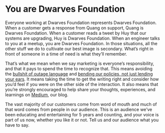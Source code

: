# You are Dwarves Foundation

Everyone working at Dwarves Foundation represents Dwarves Foundation. When a customer gets a response from Quang on support, Quang is Dwarves Foundation. When a customer reads a tweet by Huy that our systems are upgrading, Huy is Dwarves Foundation. When an engineer talks to you at a meetup, you are Dwarves Foundation. In those situations, all the other stuff we do to cultivate our best image is secondary. What’s right in front of someone in a time of need is what they’ll remember.

That’s what we mean when we say marketing is everyone’s responsibility, and that it pays to spend the time to recognize that. This means avoiding the [bullshit of outage language](https://signalvnoise.com/posts/1528-the-bullshit-of-outage-language) and [bending our policies, not just lending your ears](https://signalvnoise.com/posts/3513-when-empathy-becomes-insulting). It means taking the time to get the writing right and consider how you’d feel if you were on the other side of the interaction.
It also means that you’re strongly encouraged to help share your thoughts, experiences, and learnings on [Medium](https://medium.com/dwarves-foundation), our blog. 

The vast majority of our customers come from word of mouth and much of that word comes from people in our audience. This is an audience we’ve been educating and entertaining for 5 years and counting, and your voice is part of us now, whether you like it or not. Tell us and our audience what you have to say.